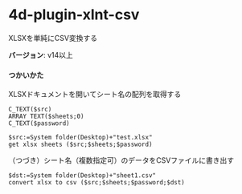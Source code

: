 # 4d-plugin-xlnt-csv
XLSXを単純にCSV変換する

**バージョン**: v14以上

#### つかいかた

XLSXドキュメントを開いてシート名の配列を取得する

```4d
C_TEXT($src)
ARRAY TEXT($sheets;0)
C_TEXT($password)

$src:=System folder(Desktop)+"test.xlsx"
get xlsx sheets ($src;$sheets;$password)
```

（つづき）シート名（複数指定可）のデータをCSVファイルに書き出す

```4d
$dst:=System folder(Desktop)+"sheet1.csv"
convert xlsx to csv ($src;$sheets;$password;$dst)
```
